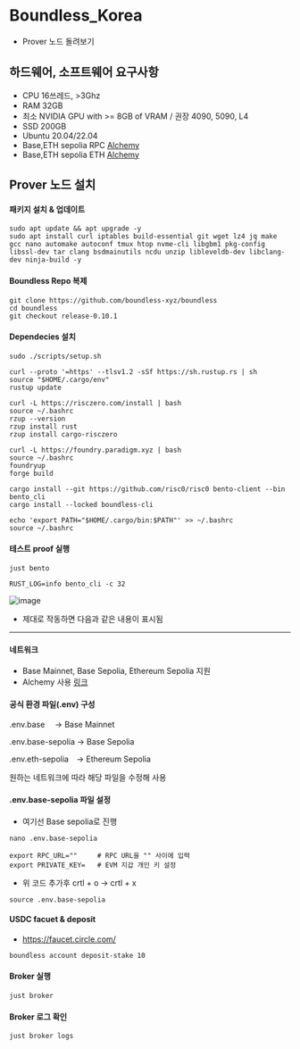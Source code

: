 # Boundless_Korea
- Prover 노드 돌려보기

## 하드웨어, 소프트웨어 요구사항
- CPU 16쓰레드, >3Ghz
- RAM 32GB
- 최소 NVIDIA GPU with >= 8GB of VRAM / 권장 4090, 5090, L4
- SSD 200GB
- Ubuntu 20.04/22.04
- Base,ETH sepolia RPC [Alchemy](https://www.alchemy.com/)
- Base,ETH sepolia ETH [Alchemy](https://www.alchemy.com/faucets/base-sepolia)

## Prover 노드 설치

#### 패키지 설치 & 업데이트
```
sudo apt update && apt upgrade -y
sudo apt install curl iptables build-essential git wget lz4 jq make gcc nano automake autoconf tmux htop nvme-cli libgbm1 pkg-config libssl-dev tar clang bsdmainutils ncdu unzip libleveldb-dev libclang-dev ninja-build -y
```

#### Boundless Repo 복제
```
git clone https://github.com/boundless-xyz/boundless
cd boundless
git checkout release-0.10.1
```

#### Dependecies 설치
```
sudo ./scripts/setup.sh
```
```
curl --proto '=https' --tlsv1.2 -sSf https://sh.rustup.rs | sh  
source "$HOME/.cargo/env"  
rustup update  
```
```
curl -L https://risczero.com/install | bash  
source ~/.bashrc  
rzup --version  
rzup install rust  
rzup install cargo-risczero  
```
```
curl -L https://foundry.paradigm.xyz | bash
source ~/.bashrc
foundryup
forge build
```
```
cargo install --git https://github.com/risc0/risc0 bento-client --bin bento_cli  
cargo install --locked boundless-cli  
```
```
echo 'export PATH="$HOME/.cargo/bin:$PATH"' >> ~/.bashrc  
source ~/.bashrc  
```
#### 테스트 proof 실행
```
just bento
```
```
RUST_LOG=info bento_cli -c 32
```
![image](https://github.com/user-attachments/assets/6d369ca8-530f-4b63-a9d3-77a0725812dc)
- 제대로 작동하면 다음과 같은 내용이 표시됨

----------------------------------------------------------------------------------------
#### 네트워크 
- Base Mainnet, Base Sepolia, Ethereum Sepolia 지원
- Alchemy	사용 [링크](https://www.alchemy.com/)

#### 공식 환경 파일(.env) 구성
.env.base  → Base Mainnet

.env.base-sepolia → Base Sepolia

.env.eth-sepolia → Ethereum Sepolia

원하는 네트워크에 따라 해당 파일을 수정해 사용

#### .env.base-sepolia 파일 설정
- 여기선 Base sepolia로 진행
```
nano .env.base-sepolia
```
```
export RPC_URL=""     # RPC URL을 "" 사이에 입력
export PRIVATE_KEY=   # EVM 지갑 개인 키 설정
```
- 위 코드 추가후 crtl + o -> crtl + x
```
source .env.base-sepolia
```
#### USDC facuet & deposit
- https://faucet.circle.com/
```
boundless account deposit-stake 10
```
#### Broker 실행
```
just broker
```
#### Broker 로그 확인
```
just broker logs
```





